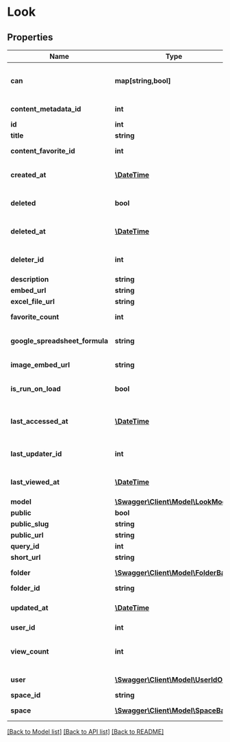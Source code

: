 # Look

## Properties
Name | Type | Description | Notes
------------ | ------------- | ------------- | -------------
**can** | **map[string,bool]** | Operations the current user is able to perform on this object | [optional] 
**content_metadata_id** | **int** | Id of content metadata | [optional] 
**id** | **int** | Unique Id | [optional] 
**title** | **string** | Look Title | [optional] 
**content_favorite_id** | **int** | Content Favorite Id | [optional] 
**created_at** | [**\DateTime**](\DateTime.md) | Time that the Look was created. | [optional] 
**deleted** | **bool** | Whether or not a look is &#39;soft&#39; deleted. | [optional] 
**deleted_at** | [**\DateTime**](\DateTime.md) | Time that the Look was deleted. | [optional] 
**deleter_id** | **int** | Id of User that deleted the look. | [optional] 
**description** | **string** | Description | [optional] 
**embed_url** | **string** | Embed Url | [optional] 
**excel_file_url** | **string** | Excel File Url | [optional] 
**favorite_count** | **int** | Number of times favorited | [optional] 
**google_spreadsheet_formula** | **string** | Google Spreadsheet Formula | [optional] 
**image_embed_url** | **string** | Image Embed Url | [optional] 
**is_run_on_load** | **bool** | auto-run query when Look viewed | [optional] 
**last_accessed_at** | [**\DateTime**](\DateTime.md) | Time that the Look was last accessed by any user | [optional] 
**last_updater_id** | **int** | Id of User that last updated the look. | [optional] 
**last_viewed_at** | [**\DateTime**](\DateTime.md) | Time last viewed in the Looker web UI | [optional] 
**model** | [**\Swagger\Client\Model\LookModel**](LookModel.md) | Model | [optional] 
**public** | **bool** | Is Public | [optional] 
**public_slug** | **string** | Public Slug | [optional] 
**public_url** | **string** | Public Url | [optional] 
**query_id** | **int** | Query Id | [optional] 
**short_url** | **string** | Short Url | [optional] 
**folder** | [**\Swagger\Client\Model\FolderBase**](FolderBase.md) | Folder of this Look | [optional] 
**folder_id** | **string** | Folder Id | [optional] 
**updated_at** | [**\DateTime**](\DateTime.md) | Time that the Look was updated. | [optional] 
**user_id** | **int** | User Id | [optional] 
**view_count** | **int** | Number of times viewed in the Looker web UI | [optional] 
**user** | [**\Swagger\Client\Model\UserIdOnly**](UserIdOnly.md) | (DEPRECATED) User | [optional] 
**space_id** | **string** | Space Id | [optional] 
**space** | [**\Swagger\Client\Model\SpaceBase**](SpaceBase.md) | Space of this Look | [optional] 

[[Back to Model list]](../README.md#documentation-for-models) [[Back to API list]](../README.md#documentation-for-api-endpoints) [[Back to README]](../README.md)


